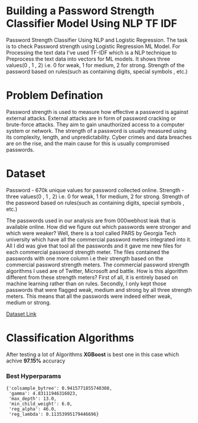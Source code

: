 # Building a Password Strength Classifier Model Using NLP TF IDF 
Password Strength Classifier Using NLP and Logistic Regression. The task is to check Password strength using Logistic Regression ML Model. For Processing the text data I've used TF-IDF which is a NLP technique to Preprocess the text data into vectors for ML models. It shows three values(0 , 1 , 2) i.e. 0 for weak, 1 for medium, 2 for strong. Strength of the password based on rules(such as containing digits, special symbols , etc.)

# Problem Defination 
Password strength is used to measure how effective a password is against external attacks. External attacks are in form of password cracking or brute-force attacks. They aim to gain unauthorized access to a computer system or network. The strength of a password is usually measured using its complexity, length, and unpredictability.
Cyber crimes and data breaches are on the rise, and the main cause for this is usually compromised passwords.


# Dataset

Password - 670k unique values for password collected online. Strength - three values(0 , 1 , 2) i.e. 0 for weak, 1 for medium, 2 for strong. Strength of the password based on rules(such as containing digits, special symbols , etc.) 

The passwords used in our analysis are from 000webhost leak that is available online. How did we figure out which passwords were stronger and which were weaker? Well, there is a tool called PARS by Georgia Tech university which have all the commercial password meters integrated into it. All I did was give that tool all the passwords and it gave me new files for each commercial password strength meter. The files contained the passwords with one more column i.e their strength based on the commercial password strength meters.
The commercial password strength algorithms I used are of Twitter, Microsoft and battle. How is this algorithm different from these strength meters? First of all, it is entirely based on machine learning rather than on rules. Secondly, I only kept those passwords that were flagged weak, medium and strong by all three strength meters. This means that all the passwords were indeed either weak, medium or strong.

[Dataset Link](https://www.kaggle.com/datasets/bhavikbb/password-strength-classifier-dataset)

# Classification Algorithms

After testing a lot of Algorithms **XGBoost** is best one in this case which achive **97.15%** accuracy

### Best Hyperparams

```  
{'colsample_bytree': 0.9415771855740308,
 'gamma': 4.83111946316023,
 'max_depth': 13.0,
 'min_child_weight': 6.0,
 'reg_alpha': 46.0,
 'reg_lambda': 0.11353995179446696}
```


